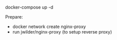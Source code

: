 docker-compose up -d

Prepare:
* docker network create nginx-proxy
* run jwilder/nginx-proxy (to setup reverse proxy)
